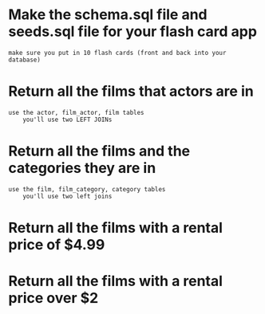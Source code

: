 # Make the schema.sql file and seeds.sql file for your flash card app

	make sure you put in 10 flash cards (front and back into your database)



# Return all the films that actors are in

	use the actor, film_actor, film tables
		you'll use two LEFT JOINs



# Return all the films and the categories they are in	

	use the film, film_category, category tables
		you'll use two left joins



# Return all the films with a rental price of $4.99

# Return all the films with a rental price over $2
